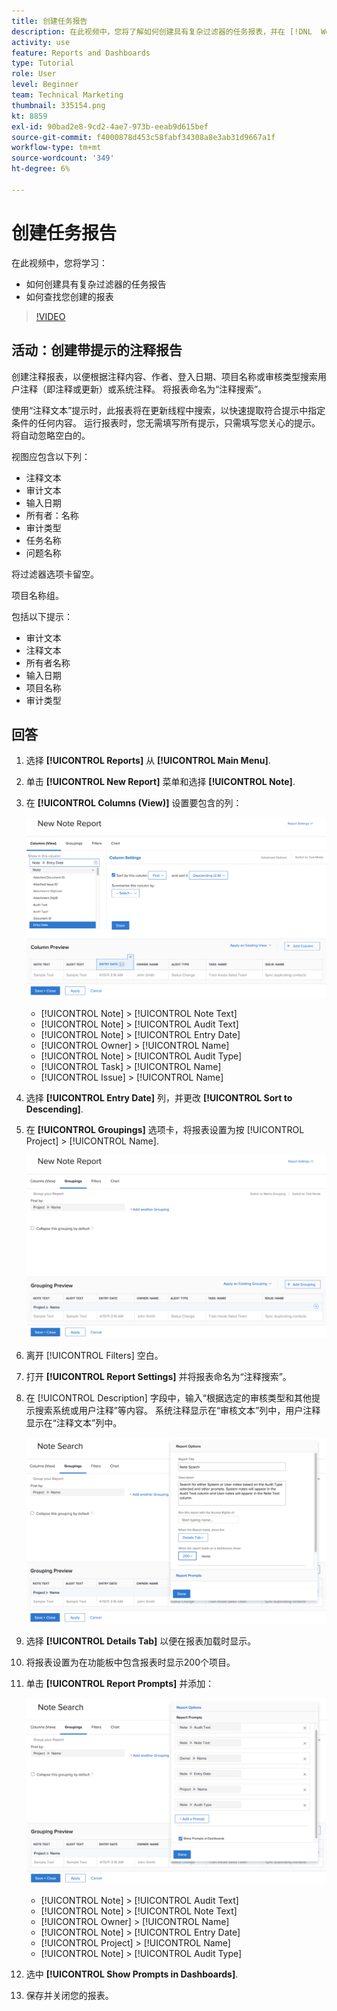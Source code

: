```yaml
---
title: 创建任务报告
description: 在此视频中，您将了解如何创建具有复杂过滤器的任务报表，并在 [!DNL  Workfront].
activity: use
feature: Reports and Dashboards
type: Tutorial
role: User
level: Beginner
team: Technical Marketing
thumbnail: 335154.png
kt: 8859
exl-id: 90bad2e8-9cd2-4ae7-973b-eeab9d615bef
source-git-commit: f4000878d453c58fabf34308a8e3ab31d9667a1f
workflow-type: tm+mt
source-wordcount: '349'
ht-degree: 6%

---
```


# 创建任务报告

在此视频中，您将学习：

* 如何创建具有复杂过滤器的任务报告
* 如何查找您创建的报表

>[!VIDEO](https://video.tv.adobe.com/v/335154/?quality=12)

## 活动：创建带提示的注释报告

创建注释报表，以便根据注释内容、作者、登入日期、项目名称或审核类型搜索用户注释（即注释或更新）或系统注释。 将报表命名为“注释搜索”。

使用“注释文本”提示时，此报表将在更新线程中搜索，以快速提取符合提示中指定条件的任何内容。 运行报表时，您无需填写所有提示，只需填写您关心的提示。 将自动忽略空白的。

视图应包含以下列：

* 注释文本
* 审计文本
* 输入日期
* 所有者：名称
* 审计类型
* 任务名称
* 问题名称

将过滤器选项卡留空。

项目名称组。

包括以下提示：

* 审计文本
* 注释文本
* 所有者名称
* 输入日期
* 项目名称
* 审计类型

## 回答

1. 选择 **[!UICONTROL Reports]** 从 **[!UICONTROL Main Menu]**.
1. 单击 **[!UICONTROL New Report]** 菜单和选择 **[!UICONTROL Note]**.
1. 在 **[!UICONTROL Columns (View)]** 设置要包含的列：

   ![用于创建注释报表列的屏幕图像](assets/note-report-columns.png)

   * [!UICONTROL Note] > [!UICONTROL Note Text]
   * [!UICONTROL Note] > [!UICONTROL Audit Text]
   * [!UICONTROL Note] > [!UICONTROL Entry Date]
   * [!UICONTROL Owner] > [!UICONTROL Name]
   * [!UICONTROL Note] > [!UICONTROL Audit Type]
   * [!UICONTROL Task] > [!UICONTROL Name]
   * [!UICONTROL Issue] > [!UICONTROL Name]

1. 选择 **[!UICONTROL Entry Date]** 列，并更改 **[!UICONTROL Sort to Descending]**.
1. 在 **[!UICONTROL Groupings]** 选项卡，将报表设置为按 [!UICONTROL Project] > [!UICONTROL Name].

   ![用于创建注释报表分组的屏幕图像](assets/note-report-groupings.png)

1. 离开 [!UICONTROL Filters] 空白。
1. 打开 **[!UICONTROL Report Settings]** 并将报表命名为“注释搜索”。
1. 在 [!UICONTROL Description] 字段中，输入“根据选定的审核类型和其他提示搜索系统或用户注释”等内容。 系统注释显示在“审核文本”列中，用户注释显示在“注释文本”列中。

   ![用于创建注释报表设置的屏幕图像](assets/note-report-report-options.png)

1. 选择 **[!UICONTROL Details Tab]** 以便在报表加载时显示。
1. 将报表设置为在功能板中包含报表时显示200个项目。
1. 单击 **[!UICONTROL Report Prompts]** 并添加：

   ![用于创建注释报表提示的屏幕图像](assets/note-report-report-prompts.png)

   * [!UICONTROL Note] > [!UICONTROL Audit Text]
   * [!UICONTROL Note] > [!UICONTROL Note Text]
   * [!UICONTROL Owner] > [!UICONTROL Name]
   * [!UICONTROL Note] > [!UICONTROL Entry Date]
   * [!UICONTROL Project] > [!UICONTROL Name]
   * [!UICONTROL Note] > [!UICONTROL Audit Type]

1. 选中 **[!UICONTROL Show Prompts in Dashboards]**.
1. 保存并关闭您的报表。
